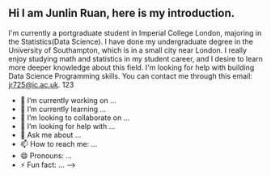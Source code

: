 ## Hi I am Junlin Ruan, here is my introduction.
I'm currently a portgraduate student in Imperial College London, majoring in the Statistics(Data Science). I have done my undergraduate degree in the University of Southampton, which is in a small city near London. I really enjoy studying math and statistics in my student career, and I desire to learn more deeper knowledge about this field. 
I'm looking for help with building Data Science Programming skills. You can contact me through this email: <jr725@ic.ac.uk>.
123
- 🔭 I’m currently working on ...
- 🌱 I’m currently learning ...
- 👯 I’m looking to collaborate on ...
- 🤔 I’m looking for help with ...
- 💬 Ask me about ...
- 📫 How to reach me: ...
- 😄 Pronouns: ...
- ⚡ Fun fact: ...
-->
